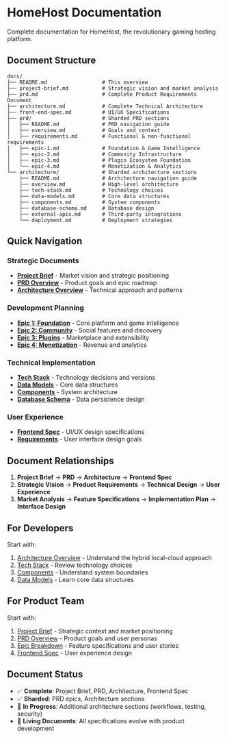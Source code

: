 # HomeHost Documentation

Complete documentation for HomeHost, the revolutionary gaming hosting platform.

## Document Structure

```
docs/
├── README.md                  # This overview
├── project-brief.md           # Strategic vision and market analysis
├── prd.md                     # Complete Product Requirements Document
├── architecture.md            # Complete Technical Architecture
├── front-end-spec.md          # UI/UX Specifications
├── prd/                       # Sharded PRD sections
│   ├── README.md              # PRD navigation guide
│   ├── overview.md            # Goals and context
│   ├── requirements.md        # Functional & non-functional requirements
│   ├── epic-1.md              # Foundation & Game Intelligence
│   ├── epic-2.md              # Community Infrastructure
│   ├── epic-3.md              # Plugin Ecosystem Foundation
│   └── epic-4.md              # Monetization & Analytics
└── architecture/              # Sharded architecture sections
    ├── README.md              # Architecture navigation guide
    ├── overview.md            # High-level architecture
    ├── tech-stack.md          # Technology choices
    ├── data-models.md         # Core data structures
    ├── components.md          # System components
    ├── database-schema.md     # Database design
    ├── external-apis.md       # Third-party integrations
    └── deployment.md          # Deployment strategies
```

## Quick Navigation

### Strategic Documents
- **[Project Brief](./project-brief.md)** - Market vision and strategic positioning
- **[PRD Overview](./prd/overview.md)** - Product goals and epic roadmap
- **[Architecture Overview](./architecture/overview.md)** - Technical approach and patterns

### Development Planning
- **[Epic 1: Foundation](./prd/epic-1.md)** - Core platform and game intelligence
- **[Epic 2: Community](./prd/epic-2.md)** - Social features and discovery
- **[Epic 3: Plugins](./prd/epic-3.md)** - Marketplace and extensibility
- **[Epic 4: Monetization](./prd/epic-4.md)** - Revenue and analytics

### Technical Implementation
- **[Tech Stack](./architecture/tech-stack.md)** - Technology decisions and versions
- **[Data Models](./architecture/data-models.md)** - Core data structures
- **[Components](./architecture/components.md)** - System architecture
- **[Database Schema](./architecture/database-schema.md)** - Data persistence design

### User Experience
- **[Frontend Spec](./front-end-spec.md)** - UI/UX design specifications
- **[Requirements](./prd/requirements.md)** - User interface design goals

## Document Relationships

1. **Project Brief** → **PRD** → **Architecture** → **Frontend Spec**
2. **Strategic Vision** → **Product Requirements** → **Technical Design** → **User Experience**
3. **Market Analysis** → **Feature Specifications** → **Implementation Plan** → **Interface Design**

## For Developers

Start with:
1. [Architecture Overview](./architecture/overview.md) - Understand the hybrid local-cloud approach
2. [Tech Stack](./architecture/tech-stack.md) - Review technology choices
3. [Components](./architecture/components.md) - Understand system boundaries
4. [Data Models](./architecture/data-models.md) - Learn core data structures

## For Product Team

Start with:
1. [Project Brief](./project-brief.md) - Strategic context and market positioning
2. [PRD Overview](./prd/overview.md) - Product goals and user personas
3. [Epic Breakdown](./prd/) - Feature specifications and user stories
4. [Frontend Spec](./front-end-spec.md) - User experience design

## Document Status

- ✅ **Complete**: Project Brief, PRD, Architecture, Frontend Spec
- ✅ **Sharded**: PRD epics, Architecture sections
- 📝 **In Progress**: Additional architecture sections (workflows, testing, security)
- 🔄 **Living Documents**: All specifications evolve with product development